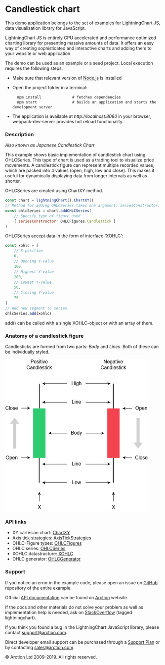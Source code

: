# Candlestick chart

This demo application belongs to the set of examples for LightningChart JS, data visualization library for JavaScript.

LightningChart JS is entirely GPU accelerated and performance optimized charting library for presenting massive amounts of data. It offers an easy way of creating sophisticated and interactive charts and adding them to your website or web application.

The demo can be used as an example or a seed project. Local execution requires the following steps:

- Make sure that relevant version of [Node.js](https://nodejs.org/en/download/) is installed
- Open the project folder in a terminal:

        npm install              # fetches dependencies
        npm start                # builds an application and starts the development server

- The application is available at *http://localhost:8080* in your browser, webpack-dev-server provides hot reload functionality.

### Description

*Also known as Japanese Candlestick Chart*

This example shows basic implementation of candlestick chart using OHLCSeries. This type of chart is used as a trading tool to visualize price movements. A candlestick figure can represent multiple recorded values, which are packed into 4 values (open, high, low and close). This makes it useful for dynamically displaying data from longer intervals as well as shorter.

OHLCSeries are created using ChartXY method.

```javascript
const chart = lightningChart().ChartXY()
// Method for adding OHLCSeries takes one argument: seriesConstructor.
const ohlcSeries = chart.addOHLCSeries(
    // Specify type of figure used
    { seriesConstructor: OHLCFigures.Candlestick }
)
```

OHLCSeries accept data in the form of interface 'XOHLC':

```javascript
const xohlc = [
    // X-position
    0,
    // Opening Y-value
    100,
    // Highest Y-value
    200,
    // Lowest Y-value
    50,
    // Closing Y-value
    75
]
// Add new segment to series.
ohlcSeries.add(xohlc)
```

add() can be called with a single XOHLC-object or with an array of them.

### Anatomy of a candlestick figure

Candlesticks are formed from two parts: *Body* and *Line*s. Both of these can be individually styled.

[//]: # "IMPORTANT: The assets will not show before README.md is built - relative path is different!"

![](./assets/candlestick.png)

### API links

* XY cartesian chart: [ChartXY][]
* Axis tick strategies: [AxisTickStrategies][]
* OHLC-Figure types: [OHLCFigures][]
* OHLC series: [OHLCSeries][]
* XOHLC datastructure: [XOHLC][]
* OHLC generator: [OHLCGenerator][]


### Support

If you notice an error in the example code, please open an issue on [GitHub][0] repository of the entire example.

Official [API documentation][1] can be found on [Arction][2] website.

If the docs and other materials do not solve your problem as well as implementation help is needed, ask on [StackOverflow][3] (tagged lightningchart).

If you think you found a bug in the LightningChart JavaScript library, please contact support@arction.com.

Direct developer email support can be purchased through a [Support Plan][4] or by contacting sales@arction.com.

© Arction Ltd 2009-2019. All rights reserved.

[0]: https://github.com/Arction/
[1]: https://www.arction.com/lightningchart-js-api-documentation/
[2]: https://www.arction.com
[3]: https://stackoverflow.com/questions/tagged/lightningchart
[4]: https://www.arction.com/support-services/

[AxisTickStrategies]: https://www.arction.com/lightningchart-js-api-documentation/v1.0.1/globals.html#axistickstrategies
[ChartXY]: https://www.arction.com/lightningchart-js-api-documentation/v1.0.1/classes/chartxy.html
[OHLCFigures]: https://www.arction.com/lightningchart-js-api-documentation/v1.0.1/globals.html#ohlcfigures
[OHLCGenerator]: https://arction.github.io/xydata/classes/ohlcgenerator.html
[OHLCSeries]: https://www.arction.com/lightningchart-js-api-documentation/v1.0.1/classes/chartxy.html#addohlcseries
[XOHLC]: https://www.arction.com/lightningchart-js-api-documentation/v1.0.1/globals.html#xohlc
